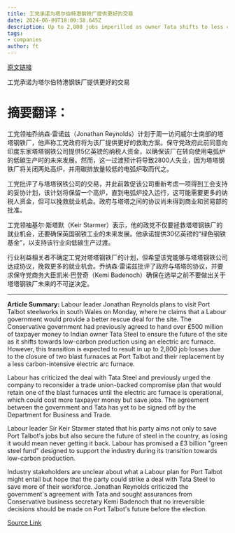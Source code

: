 ```yaml
---
title: 工党承诺为塔尔伯特港钢铁厂提供更好的交易
date: 2024-06-09T18:00:58.645Z
description: Up to 2,800 jobs imperilled as owner Tata shifts to less carbon-intensive electric arc furnace
tags: 
- companies
author: ft
---
```


[原文链接](https://ft.com/content/52363a44-5cd1-48da-83cd-97cf2563204e)

工党承诺为塔尔伯特港钢铁厂提供更好的交易

# 摘要翻译：

工党领袖乔纳森·雷诺兹（Jonathan Reynolds）计划于周一访问威尔士南部的塔塔钢铁厂，他声称工党政府将为该厂提供更好的救助方案。保守党政府此前同意向印度东家塔塔钢铁公司提供5亿英镑的纳税人资金，以确保该厂在转向使用电弧炉的低碳生产时的未来发展。然而，这一过渡预计将导致2800人失业，因为塔塔钢铁厂将关闭两处高炉，并用碳排放量较低的电弧炉取而代之。

工党批评了与塔塔钢铁公司的交易，并此前敦促该公司重新考虑一项得到工会支持的妥协计划，该计划将保留一个高炉，直到电弧炉投入运行，这可能需要更多的纳税人资金，但可以挽救就业机会。政府与塔塔之间的协议尚未得到商业和贸易部的批准。

工党领袖基尔·斯塔默（Keir Starmer）表示，他的政党不仅要拯救塔塔钢铁厂的就业机会，还要确保英国钢铁工业的未来发展。他承诺提供30亿英镑的“绿色钢铁基金”，以支持该行业向低碳生产过渡。

行业利益相关者不确定工党对塔塔钢铁厂的计划，但希望该党能够与塔塔钢铁公司达成协议，挽救更多的就业机会。乔纳森·雷诺兹批评了政府与塔塔的协议，并要求保守党商务大臣凯米·巴登奇（Kemi Badenoch）确保在选举之前不要做出关于塔塔钢铁厂未来的不可逆决定。

---

 **Article Summary:**
Labour leader Jonathan Reynolds plans to visit Port Talbot steelworks in south Wales on Monday, where he claims that a Labour government would provide a better rescue deal for the site. The Conservative government had previously agreed to hand over £500 million of taxpayer money to Indian owner Tata Steel to ensure the future of the site as it shifts towards low-carbon production using an electric arc furnace. However, this transition is expected to result in up to 2,800 job losses due to the closure of two blast furnaces at Port Talbot and their replacement by a less carbon-intensive electric arc furnace.

Labour has criticized the deal with Tata Steel and previously urged the company to reconsider a trade union-backed compromise plan that would retain one of the blast furnaces until the electric arc furnace is operational, which could cost more taxpayer money but save jobs. The agreement between the government and Tata has yet to be signed off by the Department for Business and Trade.

Labour leader Sir Keir Starmer stated that his party aims not only to save Port Talbot's jobs but also secure the future of steel in the country, as losing it would mean never getting it back. Labour has promised a £3 billion "green steel fund" designed to support the industry during its transition towards low-carbon production.

Industry stakeholders are unclear about what a Labour plan for Port Talbot might entail but hope that the party could strike a deal with Tata Steel to save more of their workforce. Jonathan Reynolds criticized the government's agreement with Tata and sought assurances from Conservative business secretary Kemi Badenoch that no irreversible decisions should be made on Port Talbot's future before the election.

[Source Link](https://ft.com/content/52363a44-5cd1-48da-83cd-97cf2563204e)

